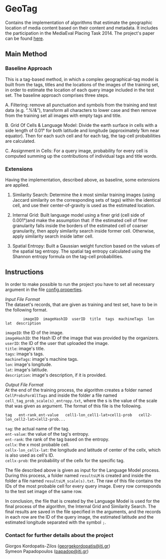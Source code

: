 GeoTag
======

Contains the implementation of algorithms that estimate the geographic location of media content based on their content and metadata. It includes the participation in the MediaEval Placing Task 2014. The project's paper can be found <a href="http://ceur-ws.org/Vol-1263/mediaeval2014_submission_44.pdf">here</a>.



<h2>Main Method</h2>

<h3>Baseline Approach</h3>
This is a tag-based method, in which a complex geographical-tag model is built from the tags, titles and the locations of the images of the training set, in order to estimate the location of each query image included in the test set. The baseline approach comprises three steps.

A. Filtering: remove all punctuation and symbols from the training and test data (e.g. “.%!&”), transform all characters to lower case and then remove from the training set all images with empty tags and title.

B. Grid Of Cells & Language Model: Divide the earth surface in cells with a side length of 0.01° for both latitude and longitude (approximately 1km near equator). Then for each such cell and for each tag, the tag-cell probabilities are calculated.

C. Assignment in Cells: For a query image, probability for every cell is computed summing up the contributions of individual tags and title words.



<h3>Extensions</h3>
Having the implementation, described above, as baseline, some extensions are applied.

1. Similarity Search: Determine the _k_ most similar training images (using Jaccard similarity on the corresponding sets of tags) within the identical cell, and use their center-of-gravity is used as the estimated location.

2. Internal Grid: Built language model using a finer grid (cell side of 0.001°)and make the assumption that: if the estimated cell of finer granularity falls inside the borders of the estimated cell of coarser granularity, then apply similarity search inside former cell. Otherwise, apply similarity search inside latter cell.

3. Spatial Entropy: Built a Gaussian weight function based on the values of the spatial tag entropy. The spatial tag entropy calculated using the Shannon entropy formula on the tag-cell probabilities.



<h2>Instructions</h2>

In order to make possible to run the project you have to set all necessary argument in the file <a href="https://github.com/socialsensor/multimedia-geotagging/blob/master/config.properties">config.properties</a>. 


_Input File Format_		
The dataset's records, that are given as training and test set, have to be in the following format.

			imageID  imageHashID  userID  title  tags  machineTags  lon  lat  description
				
`imageID`: the ID of the image.<br>
`imageHashID`: the Hash ID of the image that was provided by the organizers.<br>
`userID`: the ID of the user that uploaded the image.<br>
`title`: image's title.<br>
`tags`: image's tags.<br>
`machineTags`: image's machine tags.<br>
`lon`: image's longitude.<br>
`lat`: image's latitude.<br>
`description`: image's description, if it is provided. 


_Output File Format_	
At the end of the training process, the algorithm creates a folder named `CellProbsForAllTags` and inside the folder a file named `cell_tag_prob_scale(s)_entropy.txt`, where the s is the value of the scale that was given as argument. The format of this file is the following.

	tag	  ent-rank_ent-value   cell1-lon_cell1-lat>cell1-prob   cell2-lon_cell2-lat>cell2-prob...
		
`tag`: the actual name of the tag.<br>
`ent-value`: the value of the tag's entropy.<br>
`ent-rank`: the rank of the tag based on the entropy.<br>
`cellx`: the x most probable cell.<br>
`cellx-lon_cellx-lat`: the longitude and latitude of center of the cellx, which is also used as cell's ID.<br>
`cellx-prob`: the probability of the cellx for the specific tag.

The file described above is given as input for the Language Model process. During this process, a folder named `resultsLM` is created and inside the folder a file named `resultsLM_scale(s).txt`. The raw of this file contains the IDs of the most probable cell for every query image. Every row corresponds to the test set image of the same row.

In conclusion, the file that is created by the Language Model is used for the final process of the algorithm, the Internal Grid and Similarity Search. The final results are saved in the file specified in the arguments, and the records in each row are the ID of the query image, the estimated latitude and the estimated longitude separated with the symbol `;`.



<h3>Contact for further details about the project</h3>

Giorgos Kordopatis-Zilos (georgekordopatis@iti.gr)<br>
Symeon Papadopoulos (papadop@iti.gr)